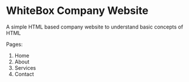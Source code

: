 # WhiteBox Company Website

A simple HTML based company website to understand basic concepts of HTML

Pages:

1. Home
2. About
3. Services
4. Contact